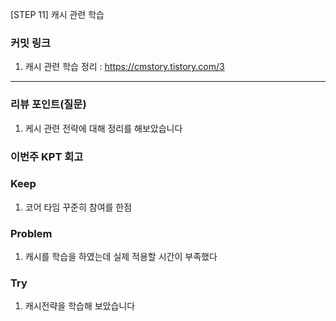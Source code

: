 
[STEP 11] 캐시 관련 학습

### **커밋 링크**

1. 캐시 관련 학습 정리 : https://cmstory.tistory.com/3


---
### **리뷰 포인트(질문)**

1. 케시 관련 전략에 대해 정리를 해보았습니다


### **이번주 KPT 회고**

### Keep
<!-- 유지해야 할 좋은 점 -->
1. 코어 타임 꾸준히 참여를 한점

### Problem
<!--개선이 필요한 점-->
1. 캐시를 학습을 하였는데 실제 적용할 시간이 부족했다

### Try
<!-- 새롭게 시도할 점 -->
1. 캐시전략을 학습해 보았습니다 

